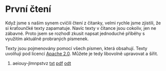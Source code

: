 # První čtení

Když jsme s našim synem cvičili čtení z čítanky, velmi rychle jsme zjistili, že si kraťounčké texty zapamatuje. Navíc texty v čítance jsou cokoliv, jen ne zábavné. Proto jsem se rozhodl zkusit napsat jednoduché příběhy s využitím aktuálně probraných písmenek.

Texty jsou pojmenovány pomocí všech písmen, která obsahují. Texty uvolňuji pod licencí [Apache 2.0](https://cs.wikipedia.org/wiki/Apache_Licence). Můžete je tedy libovolně upravovat a šířit.

1. aeiouy-jlmnpstvz [txt](https://github.com/jkubos/prvni-cteni/blob/master/aeiouy-jlmnpstvz.txt) [pdf](https://github.com/jkubos/prvni-cteni/blob/master/aeiouy-jlmnpstvz.pdf) [odt](https://github.com/jkubos/prvni-cteni/blob/master/aeiouy-jlmnpstvz.odt)
